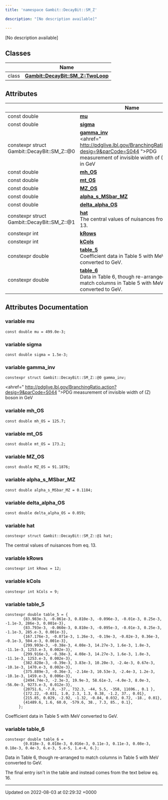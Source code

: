 ```yaml
---
title: 'namespace Gambit::DecayBit::SM_Z'

description: "[No description available]"

---
```







[No description available]

## Classes

|                | Name           |
| -------------- | -------------- |
| class | **[Gambit::DecayBit::SM_Z::TwoLoop](/documentation/code/main/classes/classgambit_1_1decaybit_1_1sm__z_1_1twoloop/)**  |

## Attributes

|                | Name           |
| -------------- | -------------- |
| const double | **[mu](/documentation/code/main/namespaces/namespacegambit_1_1decaybit_1_1sm__z/#variable-mu)**  |
| const double | **[sigma](/documentation/code/main/namespaces/namespacegambit_1_1decaybit_1_1sm__z/#variable-sigma)**  |
| constexpr struct Gambit::DecayBit::SM_Z::@0 | **[gamma_inv](/documentation/code/main/namespaces/namespacegambit_1_1decaybit_1_1sm__z/#variable-gamma-inv)** <br><ahref=" http://pdglive.lbl.gov/BranchingRatio.action?desig=9&parCode=S044 ">PDG measurement of invisible width of \(Z\) boson in GeV  |
| const double | **[mh_OS](/documentation/code/main/namespaces/namespacegambit_1_1decaybit_1_1sm__z/#variable-mh-os)**  |
| const double | **[mt_OS](/documentation/code/main/namespaces/namespacegambit_1_1decaybit_1_1sm__z/#variable-mt-os)**  |
| const double | **[MZ_OS](/documentation/code/main/namespaces/namespacegambit_1_1decaybit_1_1sm__z/#variable-mz-os)**  |
| const double | **[alpha_s_MSbar_MZ](/documentation/code/main/namespaces/namespacegambit_1_1decaybit_1_1sm__z/#variable-alpha-s-msbar-mz)**  |
| const double | **[delta_alpha_OS](/documentation/code/main/namespaces/namespacegambit_1_1decaybit_1_1sm__z/#variable-delta-alpha-os)**  |
| constexpr struct Gambit::DecayBit::SM_Z::@1 | **[hat](/documentation/code/main/namespaces/namespacegambit_1_1decaybit_1_1sm__z/#variable-hat)** <br>The central values of nuisances from eq. 13.  |
| constexpr int | **[kRows](/documentation/code/main/namespaces/namespacegambit_1_1decaybit_1_1sm__z/#variable-krows)**  |
| constexpr int | **[kCols](/documentation/code/main/namespaces/namespacegambit_1_1decaybit_1_1sm__z/#variable-kcols)**  |
| constexpr double | **[table_5](/documentation/code/main/namespaces/namespacegambit_1_1decaybit_1_1sm__z/#variable-table-5)** <br>Coefficient data in Table 5 with MeV converted to GeV.  |
| constexpr double | **[table_6](/documentation/code/main/namespaces/namespacegambit_1_1decaybit_1_1sm__z/#variable-table-6)** <br>Data in Table 6, though re-arranged to match columns in Table 5 with MeV converted to GeV.  |



## Attributes Documentation

### variable mu

```
const double mu = 499.0e-3;
```


### variable sigma

```
const double sigma = 1.5e-3;
```


### variable gamma_inv

```
constexpr struct Gambit::DecayBit::SM_Z::@0 gamma_inv;
```

<ahref=" http://pdglive.lbl.gov/BranchingRatio.action?desig=9&parCode=S044 ">PDG measurement of invisible width of \(Z\) boson in GeV 

### variable mh_OS

```
const double mh_OS = 125.7;
```


### variable mt_OS

```
const double mt_OS = 173.2;
```


### variable MZ_OS

```
const double MZ_OS = 91.1876;
```


### variable alpha_s_MSbar_MZ

```
const double alpha_s_MSbar_MZ = 0.1184;
```


### variable delta_alpha_OS

```
const double delta_alpha_OS = 0.059;
```


### variable hat

```
constexpr struct Gambit::DecayBit::SM_Z::@1 hat;
```

The central values of nuisances from eq. 13. 

### variable kRows

```
constexpr int kRows = 12;
```


### variable kCols

```
constexpr int kCols = 9;
```


### variable table_5

```
constexpr double table_5 = {
        {83.983e-3, -0.061e-3, 0.810e-3, -0.096e-3, -0.01e-3, 0.25e-3, -1.1e-3, 286e-3, 0.001e-3},
        {83.793e-3, -0.060e-3, 0.810e-3, -0.095e-3, -0.01e-3, 0.25e-3, -1.1e-3, 285.e-3, 0.001e-3},
        {167.176e-3, -0.071e-3, 1.26e-3, -0.19e-3, -0.02e-3, 0.36e-3, -0.1e-3, 504.e-3, 0.001e-3},
        {299.993e-3, -0.38e-3, 4.08e-3, 14.27e-3, 1.6e-3, 1.8e-3, -11.1e-3, 1253.e-3, 0.002e-3},
        {299.916e-3, -0.38e-3, 4.08e-3, 14.27e-3, 1.6e-3, 1.8e-3, -11.1e-3, 1253.e-3, 0.002e-3},
        {382.828e-3, -0.39e-3, 3.83e-3, 10.20e-3, -2.4e-3, 0.67e-3, -10.1e-3, 1470.e-3, 0.002e-3},
        {375.889e-3, -0.36e-3, -2.14e-3, 10.53e-3, -2.4e-3, 1.2e-3, -10.1e-3, 1459.e-3, 0.006e-3},
        {2494.74e-3, -2.3e-3, 19.9e-3, 58.61e-3, -4.0e-3, 8.0e-3, -56.0e-3, 9273.e-3, 0.012e-3},
        {20751.6, -7.8, -37., 732.3, -44, 5.5, -358, 11696., 0.1 },
        {172.22, -0.031, 1.0, 2.3, 1.3, 0.38, -1.2, 37., 0.01},
        {215.85, 0.029, -2.92, -1.32, -0.84, 0.032, 0.72, -18., 0.01},
        {41489.6, 1.6, 60.0, -579.6, 38., 7.3, 85., 0.1},
      };
```

Coefficient data in Table 5 with MeV converted to GeV. 

### variable table_6

```
constexpr double table_6 =
        {0.018e-3, 0.018e-3, 0.016e-3, 0.11e-3, 0.11e-3, 0.08e-3, 0.18e-3, 0.4e-3, 6.e-3, 5.e-5, 1.e-4, 6.};
```

Data in Table 6, though re-arranged to match columns in Table 5 with MeV converted to GeV. 

The final entry isn't in the table and instead comes from the text below eq. 16. 





-------------------------------

Updated on 2022-08-03 at 02:29:32 +0000